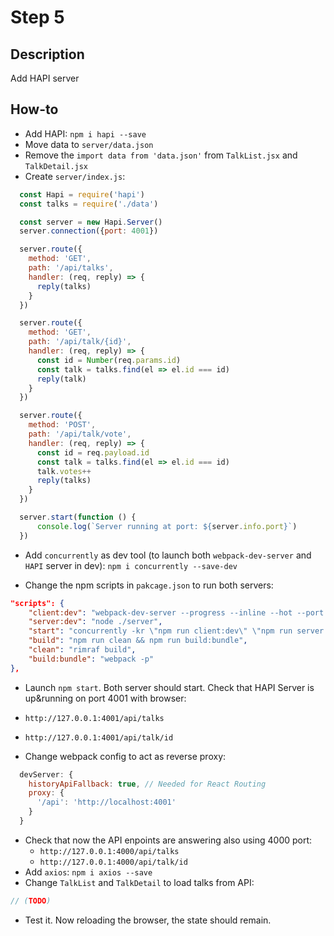 # Step 5

## Description
Add HAPI server

## How-to

- Add HAPI: `npm i hapi --save`
- Move data to `server/data.json`
- Remove the `import data from 'data.json'` from `TalkList.jsx` and `TalkDetail.jsx`
- Create `server/index.js`:

``` javascript
  const Hapi = require('hapi')
  const talks = require('./data')

  const server = new Hapi.Server()
  server.connection({port: 4001})

  server.route({
    method: 'GET',
    path: '/api/talks',
    handler: (req, reply) => {
      reply(talks)
    }
  })

  server.route({
    method: 'GET',
    path: '/api/talk/{id}',
    handler: (req, reply) => {
      const id = Number(req.params.id)
      const talk = talks.find(el => el.id === id)
      reply(talk)
    }
  })

  server.route({
    method: 'POST',
    path: '/api/talk/vote',
    handler: (req, reply) => {
      const id = req.payload.id
      const talk = talks.find(el => el.id === id)
      talk.votes++
      reply(talks)
    }
  })

  server.start(function () {
      console.log(`Server running at port: ${server.info.port}`)
  })


```
- Add `concurrently` as dev tool (to launch both `webpack-dev-server` and `HAPI` server in dev):
`npm i concurrently --save-dev`

- Change the npm scripts in `pakcage.json` to run both servers:
``` json
"scripts": {
    "client:dev": "webpack-dev-server --progress --inline --hot --port 4000",
    "server:dev": "node ./server",
    "start": "concurrently -kr \"npm run client:dev\" \"npm run server:dev\"",
    "build": "npm run clean && npm run build:bundle",
    "clean": "rimraf build",
    "build:bundle": "webpack -p"
},
```
- Launch `npm start`. Both server should start. Check that HAPI Server is up&running
on port 4001 with browser:
- `http://127.0.0.1:4001/api/talks`
- `http://127.0.0.1:4001/api/talk/id`

- Change webpack config to act as reverse proxy:
``` javascript
  devServer: {
    historyApiFallback: true, // Needed for React Routing
    proxy: {
      '/api': 'http://localhost:4001'
    }
  }
```
- Check that now the API enpoints are answering also using 4000 port:
  - `http://127.0.0.1:4000/api/talks`
  - `http://127.0.0.1:4000/api/talk/id`
- Add `axios`: `npm i axios --save`
- Change `TalkList` and `TalkDetail` to load talks from API:
``` javascript
// (TODO)
```
- Test it. Now reloading the browser, the state should remain.
